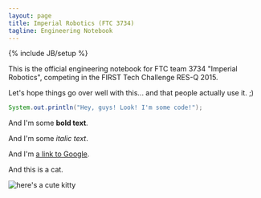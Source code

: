 ```yaml
---
layout: page
title: Imperial Robotics (FTC 3734)
tagline: Engineering Notebook
---
```

{% include JB/setup %}

This is the official engineering notebook for FTC team 3734 "Imperial Robotics", competing in the FIRST Tech Challenge RES-Q 2015.

Let's hope things go over well with this... and that people actually use it. ;)

```java
System.out.println("Hey, guys! Look! I'm some code!");
```

And I'm some **bold text**.

And I'm some _italic text_.

And I'm [a link to Google](https://google.com/).

And this is a cat.

![here's a cute kitty](http://exmoorpet.com/wp-content/uploads/2012/08/cat.png)
